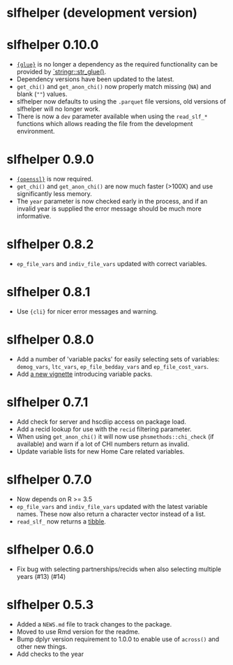 # slfhelper (development version)

# slfhelper 0.10.0

* [`{glue}`](https://glue.tidyverse.org/) is no longer a dependency as the required functionality can be provided by [`stringr::str_glue()](https://stringr.tidyverse.org/reference/str_glue.html).
* Dependency versions have been updated to the latest.
* `get_chi()` and `get_anon_chi()` now properly match missing (`NA`) and blank (`""`) values.
* slfhelper now defaults to using the `.parquet` file versions, old versions of slfhelper will no longer work.
* There is now a `dev` parameter available when using the `read_slf_*` functions which allows reading the file from the development environment.

# slfhelper 0.9.0

* [`{openssl}`](https://cran.r-project.org/web/packages/openssl/index.html) is now required.
* `get_chi()` and `get_anon_chi()` are now much faster (>100X) and use significantly less memory.
* The `year` parameter is now checked early in the process, and if an invalid year is supplied the error message should be much more informative.

# slfhelper 0.8.2

* `ep_file_vars` and `indiv_file_vars` updated with correct variables. 

# slfhelper 0.8.1

* Use `{cli}` for nicer error messages and warning.

# slfhelper 0.8.0

* Add a number of 'variable packs' for easily selecting sets of variables: `demog_vars`, `ltc_vars`,  `ep_file_bedday_vars` and `ep_file_cost_vars`.
* Add [a new vignette](https://public-health-scotland.github.io/slfhelper/articles/variable-packs.html) introducing variable packs.

# slfhelper 0.7.1

* Add check for server and hscdiip access on package load.
* Add a recid lookup for use with the `recid` filtering parameter.
* When using `get_anon_chi()` it will now use `phsmethods::chi_check` (if available) and warn if a lot of CHI numbers return as invalid.
* Update variable lists for new Home Care related variables.

# slfhelper 0.7.0

* Now depends on R >= 3.5
* `ep_file_vars` and `indiv_file_vars` updated with the latest variable names. These now also return a character vector instead of a list.
* `read_slf_` now returns a [tibble](https://tibble.tidyverse.org/). 

# slfhelper 0.6.0

* Fix bug with selecting partnerships/recids when also selecting multiple years (#13) (#14)

# slfhelper 0.5.3

* Added a `NEWS.md` file to track changes to the package.
* Moved to use Rmd version for the readme.
* Bump dplyr version requirement to 1.0.0 to enable use of `across()` and other new things.
* Add checks to the year
